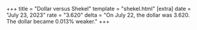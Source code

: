 +++
title = "Dollar versus Shekel"
template = "shekel.html"
[extra]
date = "July 23, 2023"
rate = "3.620"
delta = "On July 22, the dollar was 3.620. The dollar became 0.013% weaker."
+++
